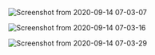 

![Screenshot from 2020-09-14 07-03-07](https://user-images.githubusercontent.com/29290992/93178027-1845ee00-f74d-11ea-8035-ebfe485dcdf4.jpg)

![Screenshot from 2020-09-14 07-03-16](https://user-images.githubusercontent.com/29290992/93178094-2eec4500-f74d-11ea-9acd-ebdf77cdb1d4.jpg)


![Screenshot from 2020-09-14 07-03-29](https://user-images.githubusercontent.com/29290992/93178166-47f4f600-f74d-11ea-86b7-d720e00e213a.jpg)

